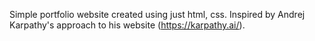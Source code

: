 Simple portfolio website created using just html, css. Inspired by Andrej Karpathy's approach to his website (https://karpathy.ai/).
